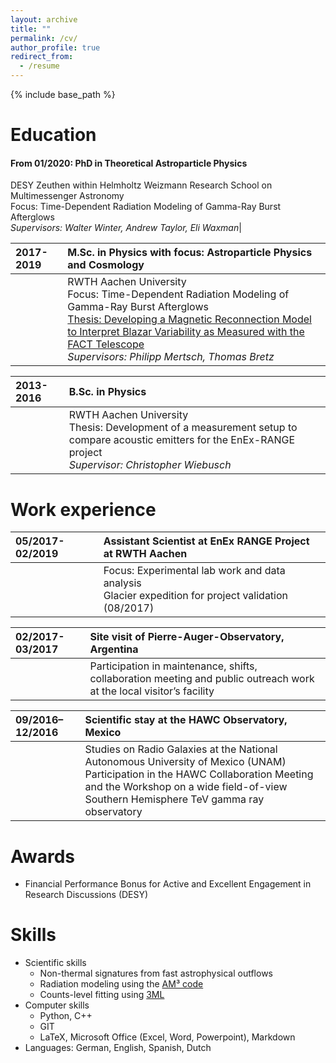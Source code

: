 ```yaml
---
layout: archive
title: ""
permalink: /cv/
author_profile: true
redirect_from:
  - /resume
---
```


{% include base_path %}

Education
======

#### **From 01/2020: PhD in Theoretical Astroparticle Physics**
DESY Zeuthen within Helmholtz Weizmann Research School on Multimessenger Astronomy <br>Focus: Time-Dependent Radiation Modeling of Gamma-Ray Burst Afterglows<br>*Supervisors: Walter Winter, Andrew Taylor, Eli Waxman*|


|2017-2019 | M.Sc. in Physics with focus: Astroparticle Physics and Cosmology|
|:--- |:---|
||RWTH Aachen University<br>Focus: Time-Dependent Radiation Modeling of Gamma-Ray Burst Afterglows<br>[Thesis: Developing a Magnetic Reconnection Model to Interpret Blazar Variability as Measured with the FACT Telescope](https://maklinger.github.io/files/MasterThesis_MarcKlinger.pdf)<br>*Supervisors: Philipp Mertsch, Thomas Bretz*|


|2013-2016 | B.Sc. in Physics |
|:--- |:---|
||RWTH Aachen University<br>Thesis: Development of a measurement setup to compare acoustic emitters for the EnEx-RANGE project<br>*Supervisor: Christopher Wiebusch*|


Work experience
======

|05/2017-02/2019 | Assistant Scientist at EnEx RANGE Project at RWTH Aachen |
|:--- |:---|
||Focus: Experimental lab work and data analysis<br>Glacier expedition for project validation (08/2017)|


|02/2017-03/2017 | Site visit of Pierre-Auger-Observatory, Argentina |
|:--- |:---|
||Participation in maintenance, shifts, collaboration meeting and public outreach work at the local visitor’s facility|


|09/2016–12/2016 | Scientific stay at the HAWC Observatory, Mexico |
|:--- |:---|
||Studies on Radio Galaxies at the National Autonomous University of Mexico (UNAM)<br>Participation in the HAWC Collaboration Meeting and the Workshop on a wide field-of-view Southern Hemisphere TeV gamma ray observatory|

Awards
======
* Financial Performance Bonus for Active and Excellent Engagement in Research Discussions (DESY)

Skills
======
* Scientific skills
  * Non-thermal signatures from fast astrophysical outflows
  * Radiation modeling using the [AM³ code](https://gitlab.desy.de/am3/am3)
  * Counts-level fitting using [3ML](https://threeml.readthedocs.io/en/stable/index.html)
* Computer skills
  * Python, C++
  * GIT
  * LaTeX, Microsoft Office (Excel, Word, Powerpoint), Markdown
* Languages: German, English, Spanish, Dutch


